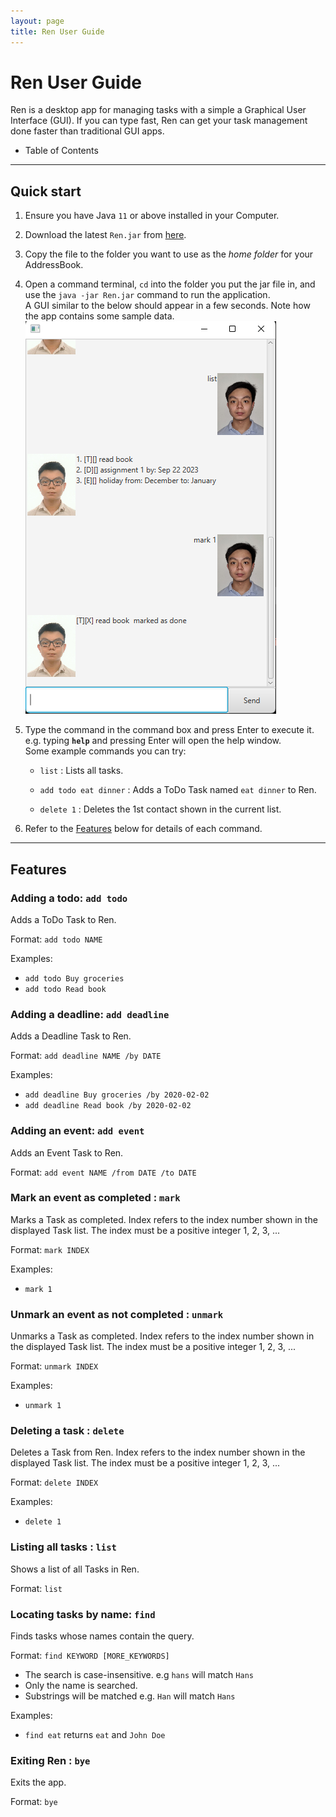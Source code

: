 ```yaml
---
layout: page
title: Ren User Guide
---
```


# Ren User Guide
Ren is a desktop app for managing tasks with a simple a Graphical User Interface (GUI).
If you can type fast, Ren can get your task management done faster than traditional GUI apps.

* Table of Contents

--------------------------------------------------------------------------------------------------------------------

## Quick start

1. Ensure you have Java `11` or above installed in your Computer.

1. Download the latest `Ren.jar` from [here](https://github.com/TeeRenJing/ip/releases).

1. Copy the file to the folder you want to use as the _home folder_ for your AddressBook.

1. Open a command terminal, `cd` into the folder you put the jar file in, and use the `java -jar Ren.jar` command to run the application.<br>
   A GUI similar to the below should appear in a few seconds. Note how the app contains some sample data.<br>
   ![Ui](Ui.png)

1. Type the command in the command box and press Enter to execute it. e.g. typing **`help`** and pressing Enter will open the help window.<br>
   Some example commands you can try:

   * `list` : Lists all tasks.

   * `add todo eat dinner` : Adds a ToDo Task named `eat dinner` to Ren.

   * `delete 1` : Deletes the 1st contact shown in the current list.

1. Refer to the [Features](#features) below for details of each command.

--------------------------------------------------------------------------------------------------------------------

## Features

### Adding a todo: `add todo`

Adds a ToDo Task to Ren.

Format: `add todo NAME`

Examples:
* `add todo Buy groceries`
* `add todo Read book`

### Adding a deadline: `add deadline`

Adds a Deadline Task to Ren.

Format: `add deadline NAME /by DATE`

Examples:
* `add deadline Buy groceries /by 2020-02-02`
* `add deadline Read book /by 2020-02-02`

### Adding an event: `add event`

Adds an Event Task to Ren.

Format: `add event NAME /from DATE /to DATE`

### Mark an event as completed : `mark`

Marks a Task as completed. Index refers to the index number shown in the displayed Task list. The index must be a positive integer 1, 2, 3, ...

Format: `mark INDEX`

Examples:
* `mark 1`

### Unmark an event as not completed : `unmark`

Unmarks a Task as completed. Index refers to the index number shown in the displayed Task list. The index must be a positive integer 1, 2, 3, ...

Format: `unmark INDEX`

Examples:
* `unmark 1`

### Deleting a task : `delete`

Deletes a Task from Ren. Index refers to the index number shown in the displayed Task list. The index must be a positive integer 1, 2, 3, ...

Format: `delete INDEX`

Examples:
* `delete 1`

### Listing all tasks : `list`

Shows a list of all Tasks in Ren.

Format: `list`

### Locating tasks by name: `find`

Finds tasks whose names contain the query.

Format: `find KEYWORD [MORE_KEYWORDS]`

* The search is case-insensitive. e.g `hans` will match `Hans`
* Only the name is searched.
* Substrings will be matched e.g. `Han` will match `Hans`

Examples:
* `find eat` returns `eat` and `John Doe`

### Exiting Ren : `bye`

Exits the app.

Format: `bye`
